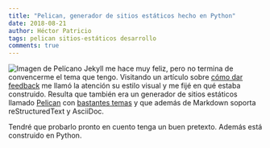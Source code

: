 ```yaml
---
title: "Pelican, generador de sitios estáticos hecho en Python"
date: 2018-08-21
author: Héctor Patricio
tags: pelican sitios-estáticos desarrollo
comments: true
---
```


![Imagen de Pelícano]({{"assets/images/marvin-nauendorff-432897-unsplash.jpg"}})
Jekyll me hace muy feliz, pero no termina de convencerme el tema que tengo. Visitando un artículo sobre [cómo dar feedback](http://www.dein.fr/2016-12-02-negative-feedback-antipatterns.html) me llamó la atención su estilo visual y me fijé en qué estaba construido. Resulta que también era un generador de sitios estáticos llamado [Pelican](https://blog.getpelican.com/) con [bastantes temas](http://www.pelicanthemes.com/) y que además de Markdown soporta reStructuredText y AsciiDoc.

Tendré que probarlo pronto en cuento tenga un buen pretexto. Además está construido en Python.